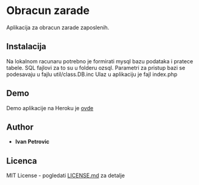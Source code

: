 # Obracun zarade

Aplikacija za obracun zarade zaposlenih.

## Instalacija

Na lokalnom racunaru potrebno je formirati mysql bazu podataka i pratece tabele.
SQL fajlovi za to su u folderu ozsql.
Parametri za pristup bazi se podesavaju u fajlu util/class.DB.inc
Ulaz u aplikaciju je fajl index.php

## Demo

Demo aplikacije na Heroku je [ovde](https://quiet-sierra-71458.herokuapp.com/)

## Author

* **Ivan Petrovic**

## Licenca

MIT License - pogledati [LICENSE.md](LICENSE.md) za detalje
